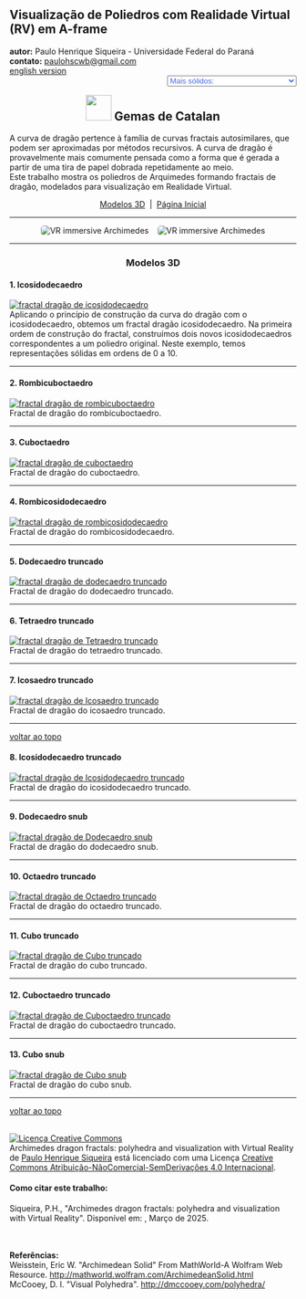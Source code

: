 <link rel="stylesheet" href="../../scripts/style.css">
<meta charset="utf-8">
<link rel="icon" type="image/png" href="../vr/salas/imagens/icone.png">
<h2>Visualização de Poliedros com Realidade Virtual (RV) em A-frame</h2>
<b>autor:</b> Paulo Henrique Siqueira - Universidade Federal do Paraná
<br><b>contato:</b> <a href="#"> paulohscwb@gmail.com </a>
<br><a href="https://paulohscwb.github.io/polyhedra3/dragon-archimedes/">english version</a>
<form style="margin: 0 auto; float:right; text-align:right; width:100%; margin-bottom:15px;">
	<select id="url" onchange="urlHandler(this.value)" style="color:royalblue;">
		<option disabled selected>Mais sólidos:</option>
		<option value="../../catalangems/pt-br/">Gemas de Catalan</option>
		<option disabled value="../../dragon-archimedes/pt-br/">Fractais do dragão de Arquimedes</option>
		<!--<option value="../../fractal-catalan/pt-br/">Fractais de Catalan</option>
		<option value="../../kites/pt-br/">Pipas Platônicas</option>
		<option value="../../unicorn-platonic/pt-br/">Fractais do unicórnio de Platão</option>
		<option value="../../dragon-catalan/pt-br/">Fractais do dragão de Catalan</option>
		<option value="../../fractalnonconvex1/pt-br/">Fractais de poliedros não convexos</option>
		<option value="../../truncated-archimedes/pt-br/">Poliedros Arquimedianos truncados</option>
		<option value="../../unicorn-catalan/pt-br/">Fractais do unicórnio de Catalan</option>
		<option value="../../dragon-nonconvex/pt-br/">Fractais de dragão de poliedros não convexos</option>
		<option value="../../fractalnonconvex2/pt-br/">Fractais de poliedros não convexos 2</option>
		<option value="../../unicorn-archimedes/pt-br/">Fractais do unicórnio de Arquimedes</option>
		<option value="../../fractalnonconvex3/pt-br/">Fractais de poliedros não convexos 3</option>
		<option value="../../truncated-catalan/pt-br/">Poliedros de Catalan truncados</option>
		<option value="../../unicorn-nonconvex1/pt-br/">Fractais do unicórnio de poliedros não convexos</option>
		<option value="../../dragon-nonconvex2/pt-br/">Fractais de dragão de poliedros não convexos 2</option>
		<option value="../../unicorn-nonconvex2/pt-br/">Fractais do unicórnio de poliedros não convexos 2</option>
		<option value="../../fractalnonconvex4/pt-br/">Fractais de poliedros não convexos 4</option>
		<option value="../../dragon-nonconvex3/pt-br/">Fractais de dragão de poliedros não convexos 3</option>
		<option value="../../fractalnonconvex5/pt-br/">Fractais de poliedros não convexos 5</option>
		<option value="../../unicorn-nonconvex3/pt-br/">Fractais do unicórnio de poliedros não convexos 3</option>
		<option value="../../fractalnonconvex6/pt-br/">Fractais de poliedros não convexos 6</option>-->
	</select>
</form>
<script>
function urlHandler(value) {                               
    window.location.assign(`${value}`);
}
</script>

<p id="p1"></p>
  <h2 align="center"><img src="../vr/salas/imagens/icone.png" style="margin-bottom:-10px" width="45"> Gemas de Catalan</h2>
  A curva de dragão pertence à família de curvas fractais autosimilares, que podem ser aproximadas por métodos recursivos. A curva de dragão é provavelmente mais comumente pensada como a forma que é gerada a partir de uma tira de papel dobrada repetidamente ao meio.
<br>Este trabalho mostra os poliedros de Arquimedes formando fractais de dragão, modelados para visualização em Realidade Virtual.
 <p align="center"><a href="#m3d">Modelos 3D</a><span>&nbsp;&nbsp;|&nbsp;&nbsp;</span><a href="../../pt-br/">Página Inicial</a></p>
<hr>
  <p align="center"><img src="../vr/salas/videos/archimedes1.gif" style="max-width: 45%; border-radius:5px; margin-right:15px" loading="lazy" alt="VR immersive Archimedes"/><img src="../vr/salas/videos/archimedes2.gif" style="max-width: 45%; border-radius:5px;" loading="lazy" alt="VR immersive Archimedes"/></p> 
<hr>
<h3 id="m3d" align="center">Modelos 3D</h3>
<!--<iframe width="560" height="315" style="max-width:100%" src="https://www.youtube.com/embed/videoseries?list=PLy0I_lGW8HxWEW5GUh83TNyIm0O2TXWEI" title="YouTube video player" frameborder="0" allow="accelerometer; autoplay; clipboard-write; encrypted-media; gyroscope; picture-in-picture; web-share" allowfullscreen></iframe>-->
<h4>1. Icosidodecaedro</h4>
<a href="../vr/dragon1.htm" target="_blank" title="modelo 3D" class="fotoA"><img src="../ar/1A.png" class="foto" alt="fractal dragão de icosidodecaedro "></a>
 <br>Aplicando o princípio de construção da curva do dragão com o icosidodecaedro, obtemos um fractal dragão icosidodecaedro. Na primeira ordem de construção do fractal, construímos dois novos icosidodecaedros correspondentes a um poliedro original. Neste exemplo, temos representações sólidas em ordens de 0 a 10.
 <br>
<hr>
<h4>2. Rombicuboctaedro</h4>
<a href="../vr/dragon2.htm" target="_blank" title="modelo 3D" class="fotoA"><img src="../ar/2A.png" class="foto" alt="fractal dragão de rombicuboctaedro"></a>
 <br>Fractal de dragão do rombicuboctaedro.
 <br>
<hr>
<h4>3. Cuboctaedro</h4>
<a href="../vr/dragon3.htm" target="_blank" title="modelo 3D" class="fotoA"><img src="../ar/3A.png" class="foto" alt="fractal dragão de cuboctaedro"></a>
 <br>Fractal de dragão do cuboctaedro.
 <br>
<hr>
<h4>4. Rombicosidodecaedro</h4>
<a href="../vr/dragon4.htm" target="_blank" title="modelo 3D" class="fotoA"><img src="../ar/4A.png" class="foto" alt="fractal dragão de rombicosidodecaedro"></a>
 <br>Fractal de dragão do rombicosidodecaedro.
 <br>
<hr>
<h4>5. Dodecaedro truncado</h4>
<a href="../vr/dragon5.htm" target="_blank" title="modelo 3D" class="fotoA"><img src="../ar/5A.png" class="foto" alt="fractal dragão de dodecaedro truncado"></a>
 <br>Fractal de dragão do dodecaedro truncado.
 <br>
<hr>
<h4>6. Tetraedro truncado</h4>
<a href="../vr/dragon6.htm" target="_blank" title="modelo 3D" class="fotoA"><img src="../ar/6A.png" class="foto" alt="fractal dragão de Tetraedro truncado"></a>
 <br>Fractal de dragão do tetraedro truncado.
 <br>
<hr>
<h4>7. Icosaedro truncado</h4>
<a href="../vr/dragon7.htm" target="_blank" title="modelo 3D" class="fotoA"><img src="../ar/7A.png" class="foto" alt="fractal dragão de Icosaedro truncado"></a>
 <br>Fractal de dragão do icosaedro truncado.
 <br>
<hr>
<p class="topop"><a href="#p1" class="topo">voltar ao topo</a></p>
<h4>8. Icosidodecaedro truncado</h4>
<a href="../vr/dragon8.htm" target="_blank" title="modelo 3D" class="fotoA"><img src="../ar/8A.png" class="foto" alt="fractal dragão de Icosidodecaedro truncado"></a>
 <br>Fractal de dragão do icosidodecaedro truncado.
 <br>
<hr>
<h4>9. Dodecaedro snub</h4>
<a href="../vr/dragon9.htm" target="_blank" title="modelo 3D" class="fotoA"><img src="../ar/9A.png" class="foto" alt="fractal dragão de Dodecaedro snub"></a>
 <br>Fractal de dragão do dodecaedro snub.
 <br>
<hr>
<h4>10. Octaedro truncado</h4>
<a href="../vr/dragon10.htm" target="_blank" title="modelo 3D" class="fotoA"><img src="../ar/10A.png" class="foto" alt="fractal dragão de Octaedro truncado"></a>
 <br>Fractal de dragão do octaedro truncado.
 <br>
<hr>
<h4>11. Cubo truncado</h4>
<a href="../vr/dragon11.htm" target="_blank" title="modelo 3D" class="fotoA"><img src="../ar/11A.png" class="foto" alt="fractal dragão de Cubo truncado"></a>
 <br>Fractal de dragão do cubo truncado.
 <br>
<hr>
<h4>12. Cuboctaedro truncado</h4>
<a href="../vr/dragon12.htm" target="_blank" title="modelo 3D" class="fotoA"><img src="../ar/12A.png" class="foto" alt="fractal dragão de Cuboctaedro truncado"></a>
 <br>Fractal de dragão do cuboctaedro truncado.
 <br>
<hr>
<h4>13. Cubo snub</h4>
<a href="../vr/dragon13.htm" target="_blank" title="modelo 3D" class="fotoA"><img src="../ar/13A.png" class="foto" alt="fractal dragão de Cubo snub"></a>
 <br>Fractal de dragão do cubo snub.
 <br>
<hr>
<p class="topop"><a href="#p1" class="topo">voltar ao topo</a></p>

<br><a rel="license" href="http://creativecommons.org/licenses/by-nc-nd/4.0/"><img alt="Licença Creative Commons" style="border-width:0" src="https://i.creativecommons.org/l/by-nc-nd/4.0/88x31.png" loading="lazy"/></a><br /><span xmlns:dct="http://purl.org/dc/terms/" property="dct:title">Archimedes dragon fractals: polyhedra and visualization with Virtual Reality</span> de <a xmlns:cc="http://creativecommons.org/ns#" href="https://paulohscwb.github.io/polyhedra3/dragon-archimedes/pt-br/" property="cc:attributionName" rel="cc:attributionURL">Paulo Henrique Siqueira</a> está licenciado com uma Licença <a rel="license" href="http://creativecommons.org/licenses/by-nc-nd/4.0/">Creative Commons Atribuição-NãoComercial-SemDerivações 4.0 Internacional</a>.

<h4>Como citar este trabalho:</h4> 
<p>Siqueira, P.H., "Archimedes dragon fractals: polyhedra and visualization with Virtual Reality". Disponível em: <https://paulohscwb.github.io/polyhedra3/dragon-archimedes/pt-br/>, Março de 2025.</p>
<!--<a target="_blank" href="https://doi.org/10.5281/zenodo.14502405"><img src="https://zenodo.org/badge/DOI/10.5281/zenodo.14502405.svg" alt="DOI"></a>-->
<br><br><b>Referências:</b>
<br>Weisstein, Eric W. "Archimedean Solid" From MathWorld-A Wolfram Web Resource. <a href="http://mathworld.wolfram.com/ArchimedeanSolid.html" target="_blank">http://mathworld.wolfram.com/ArchimedeanSolid.html</a>
<br>McCooey, D. I. "Visual Polyhedra". <a href="http://dmccooey.com/polyhedra/" target="_blank">http://dmccooey.com/polyhedra/</a>
